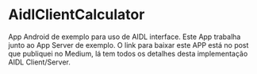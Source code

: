 # AidlClientCalculator
App Android de exemplo para uso de AIDL interface. Este App trabalha junto ao App Server de exemplo. O link para baixar este APP
está no post que publiquei no Medium, lá tem todos os detalhes desta implementação AIDL Client/Server.
